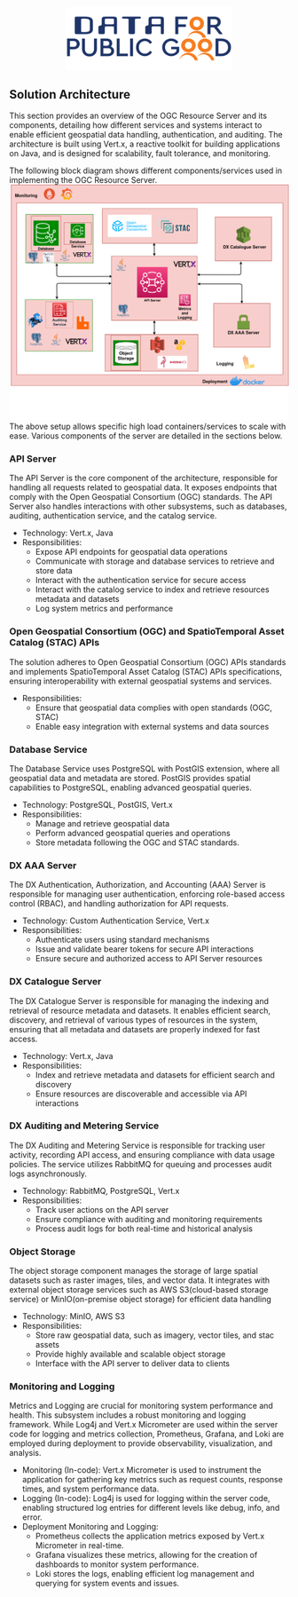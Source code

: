 <p align="center">
<img src="./cdpg.png" width="300">
</p>

## Solution Architecture

This section provides an overview of the OGC Resource Server and its components, detailing how different services and systems interact to enable efficient geospatial data handling, authentication, and auditing. The architecture is built using Vert.x, a reactive toolkit for building applications on  Java, and is designed for scalability, fault tolerance, and monitoring.

The following block diagram shows different components/services used in implementing the OGC Resource Server.
![Solution Architecture](./ogc-resource-server-solution-architecture.png)
The above setup allows specific high load containers/services to scale with ease. Various components of the server are detailed in the sections below.

### API Server
The API Server is the core component of the architecture, responsible for handling all requests related to geospatial data. It exposes endpoints that comply with the Open Geospatial Consortium (OGC) standards. The API Server also handles interactions with other subsystems, such as databases, auditing, authentication service, and the catalog service.
- Technology: Vert.x, Java 
- Responsibilities:
  - Expose API endpoints for geospatial data operations
  - Communicate with storage and database services to retrieve and store data
  - Interact with the authentication service for secure access
  - Interact with the catalog service to index and retrieve resources metadata and datasets
  - Log system metrics and performance

### Open Geospatial Consortium (OGC) and SpatioTemporal Asset Catalog (STAC) APIs
The solution adheres to Open Geospatial Consortium (OGC) APIs standards and implements SpatioTemporal Asset Catalog (STAC) APIs specifications, ensuring interoperability with external geospatial systems and services.
- Responsibilities:
  - Ensure that geospatial data complies with open standards (OGC, STAC)
  - Enable easy integration with external systems and data sources
  
### Database Service
The Database Service uses PostgreSQL with PostGIS extension, where all geospatial data and metadata are stored. PostGIS provides spatial capabilities to PostgreSQL, enabling advanced geospatial queries.
- Technology: PostgreSQL, PostGIS, Vert.x
- Responsibilities:
  - Manage and retrieve geospatial data 
  - Perform advanced geospatial queries and operations 
  - Store metadata following the OGC and STAC standards.

### DX AAA Server
The DX Authentication, Authorization, and Accounting (AAA) Server is responsible for managing user authentication, enforcing role-based access control (RBAC), and handling authorization for API requests.
- Technology: Custom Authentication Service, Vert.x 
- Responsibilities:
  - Authenticate users using standard mechanisms 
  - Issue and validate bearer tokens for secure API interactions
  - Ensure secure and authorized access to API Server resources

### DX Catalogue Server
The DX Catalogue Server is responsible for managing the indexing and retrieval of resource metadata and datasets. It enables efficient search, discovery, and retrieval of various types of resources in the system, ensuring that all metadata and datasets are properly indexed for fast access.
- Technology: Vert.x, Java 
- Responsibilities:
  - Index and retrieve metadata and datasets for efficient search and discovery
  - Ensure resources are discoverable and accessible via API interactions

### DX Auditing and Metering Service
The DX Auditing and Metering Service is responsible for tracking user activity, recording API access, and ensuring compliance with data usage policies. The service utilizes RabbitMQ for queuing and processes audit logs asynchronously.
- Technology: RabbitMQ, PostgreSQL, Vert.x
- Responsibilities:
  - Track user actions on the API server
  - Ensure compliance with auditing and monitoring requirements
  - Process audit logs for both real-time and historical analysis

### Object Storage
The object storage component manages the storage of large spatial datasets such as raster images, tiles, and vector data. It integrates with external object storage services such as AWS S3(cloud-based storage service) or MinIO(on-premise object storage) for efficient data handling
- Technology: MinIO, AWS S3
- Responsibilities:
  - Store raw geospatial data, such as imagery, vector tiles, and stac assets
  - Provide highly available and scalable object storage 
  - Interface with the API server to deliver data to clients

### Monitoring and Logging
Metrics and Logging are crucial for monitoring system performance and health. This subsystem includes a robust monitoring and logging framework. While Log4j and Vert.x Micrometer are used within the server code for logging and metrics collection, Prometheus, Grafana, and Loki are employed during deployment to provide observability, visualization, and analysis.
- Monitoring (In-code):
  Vert.x Micrometer is used to instrument the application for gathering key metrics such as request counts, response times, and system performance data.
- Logging (In-code):
 Log4j is used for logging within the server code, enabling structured log entries for different levels like debug, info, and error.
- Deployment Monitoring and Logging:
  - Prometheus collects the application metrics exposed by Vert.x Micrometer in real-time. 
  - Grafana visualizes these metrics, allowing for the creation of dashboards to monitor system performance. 
  - Loki stores the logs, enabling efficient log management and querying for system events and issues.